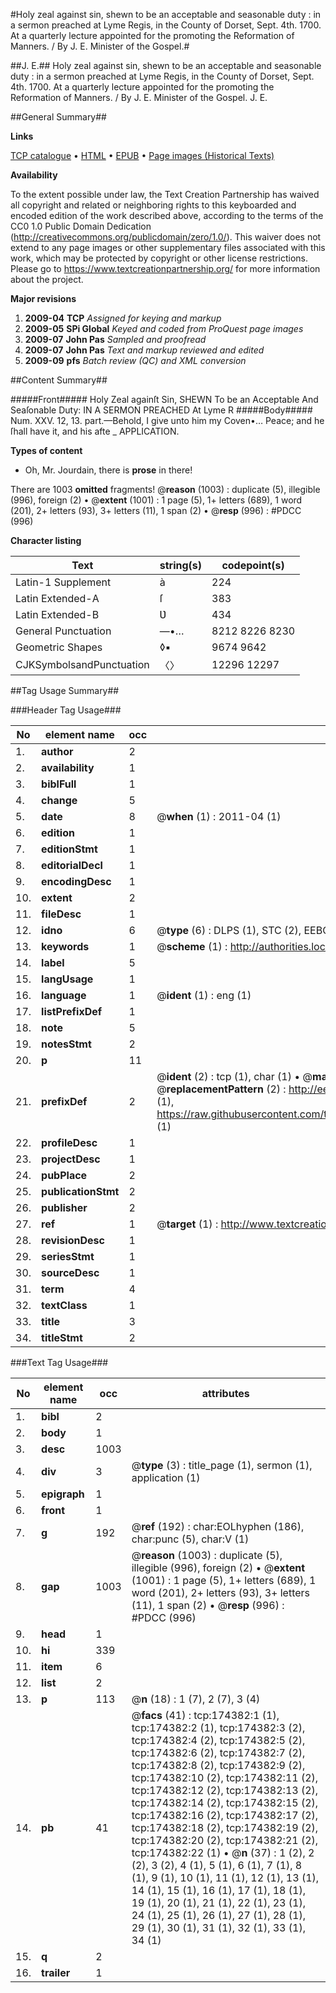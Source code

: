 #Holy zeal against sin, shewn to be an acceptable and seasonable duty : in a sermon preached at Lyme Regis, in the County of Dorset, Sept. 4th. 1700. At a quarterly lecture appointed for the promoting the Reformation of Manners. / By J. E. Minister of the Gospel.#

##J. E.##
Holy zeal against sin, shewn to be an acceptable and seasonable duty : in a sermon preached at Lyme Regis, in the County of Dorset, Sept. 4th. 1700. At a quarterly lecture appointed for the promoting the Reformation of Manners. / By J. E. Minister of the Gospel.
J. E.

##General Summary##

**Links**

[TCP catalogue](http://www.ota.ox.ac.uk/tcp/)  • 
[HTML](http://tei.it.ox.ac.uk/tcp/Texts-HTML/free/B02/B02982.html)  • 
[EPUB](http://tei.it.ox.ac.uk/tcp/Texts-EPUB/free/B02/B02982.epub) • 
[Page images (Historical Texts)](https://historicaltexts.jisc.ac.uk/eebo-47012414e)

**Availability**

To the extent possible under law, the Text Creation Partnership has waived all copyright and related or neighboring rights to this keyboarded and encoded edition of the work described above, according to the terms of the CC0 1.0 Public Domain Dedication (http://creativecommons.org/publicdomain/zero/1.0/). This waiver does not extend to any page images or other supplementary files associated with this work, which may be protected by copyright or other license restrictions. Please go to https://www.textcreationpartnership.org/ for more information about the project.

**Major revisions**

1. __2009-04__ __TCP__ *Assigned for keying and markup*
1. __2009-05__ __SPi Global__ *Keyed and coded from ProQuest page images*
1. __2009-07__ __John Pas__ *Sampled and proofread*
1. __2009-07__ __John Pas__ *Text and markup reviewed and edited*
1. __2009-09__ __pfs__ *Batch review (QC) and XML conversion*

##Content Summary##

#####Front#####
Holy Zeal againſt Sin, SHEWN To be an Acceptable And Seaſonable Duty: IN A SERMON PREACHED At Lyme R
#####Body#####
Num. XXV. 12, 13. part.—Behold, I give unto him my Coven•… Peace; and he ſhall have it, and his afte
    _ APPLICATION.

**Types of content**

  * Oh, Mr. Jourdain, there is **prose** in there!

There are 1003 **omitted** fragments! 
 @__reason__ (1003) : duplicate (5), illegible (996), foreign (2)  •  @__extent__ (1001) : 1 page (5), 1+ letters (689), 1 word (201), 2+ letters (93), 3+ letters (11), 1 span (2)  •  @__resp__ (996) : #PDCC (996)

**Character listing**


|Text|string(s)|codepoint(s)|
|---|---|---|
|Latin-1 Supplement|à|224|
|Latin Extended-A|ſ|383|
|Latin Extended-B|Ʋ|434|
|General Punctuation|—•…|8212 8226 8230|
|Geometric Shapes|◊▪|9674 9642|
|CJKSymbolsandPunctuation|〈〉|12296 12297|

##Tag Usage Summary##

###Header Tag Usage###

|No|element name|occ|attributes|
|---|---|---|---|
|1.|__author__|2||
|2.|__availability__|1||
|3.|__biblFull__|1||
|4.|__change__|5||
|5.|__date__|8| @__when__ (1) : 2011-04 (1)|
|6.|__edition__|1||
|7.|__editionStmt__|1||
|8.|__editorialDecl__|1||
|9.|__encodingDesc__|1||
|10.|__extent__|2||
|11.|__fileDesc__|1||
|12.|__idno__|6| @__type__ (6) : DLPS (1), STC (2), EEBO-CITATION (1), OCLC (1), VID (1)|
|13.|__keywords__|1| @__scheme__ (1) : http://authorities.loc.gov/ (1)|
|14.|__label__|5||
|15.|__langUsage__|1||
|16.|__language__|1| @__ident__ (1) : eng (1)|
|17.|__listPrefixDef__|1||
|18.|__note__|5||
|19.|__notesStmt__|2||
|20.|__p__|11||
|21.|__prefixDef__|2| @__ident__ (2) : tcp (1), char (1)  •  @__matchPattern__ (2) : ([0-9\-]+):([0-9IVX]+) (1), (.+) (1)  •  @__replacementPattern__ (2) : http://eebo.chadwyck.com/downloadtiff?vid=$1&page=$2 (1), https://raw.githubusercontent.com/textcreationpartnership/Texts/master/tcpchars.xml#$1 (1)|
|22.|__profileDesc__|1||
|23.|__projectDesc__|1||
|24.|__pubPlace__|2||
|25.|__publicationStmt__|2||
|26.|__publisher__|2||
|27.|__ref__|1| @__target__ (1) : http://www.textcreationpartnership.org/docs/. (1)|
|28.|__revisionDesc__|1||
|29.|__seriesStmt__|1||
|30.|__sourceDesc__|1||
|31.|__term__|4||
|32.|__textClass__|1||
|33.|__title__|3||
|34.|__titleStmt__|2||


###Text Tag Usage###

|No|element name|occ|attributes|
|---|---|---|---|
|1.|__bibl__|2||
|2.|__body__|1||
|3.|__desc__|1003||
|4.|__div__|3| @__type__ (3) : title_page (1), sermon (1), application (1)|
|5.|__epigraph__|1||
|6.|__front__|1||
|7.|__g__|192| @__ref__ (192) : char:EOLhyphen (186), char:punc (5), char:V (1)|
|8.|__gap__|1003| @__reason__ (1003) : duplicate (5), illegible (996), foreign (2)  •  @__extent__ (1001) : 1 page (5), 1+ letters (689), 1 word (201), 2+ letters (93), 3+ letters (11), 1 span (2)  •  @__resp__ (996) : #PDCC (996)|
|9.|__head__|1||
|10.|__hi__|339||
|11.|__item__|6||
|12.|__list__|2||
|13.|__p__|113| @__n__ (18) : 1 (7), 2 (7), 3 (4)|
|14.|__pb__|41| @__facs__ (41) : tcp:174382:1 (1), tcp:174382:2 (1), tcp:174382:3 (2), tcp:174382:4 (2), tcp:174382:5 (2), tcp:174382:6 (2), tcp:174382:7 (2), tcp:174382:8 (2), tcp:174382:9 (2), tcp:174382:10 (2), tcp:174382:11 (2), tcp:174382:12 (2), tcp:174382:13 (2), tcp:174382:14 (2), tcp:174382:15 (2), tcp:174382:16 (2), tcp:174382:17 (2), tcp:174382:18 (2), tcp:174382:19 (2), tcp:174382:20 (2), tcp:174382:21 (2), tcp:174382:22 (1)  •  @__n__ (37) : 1 (2), 2 (2), 3 (2), 4 (1), 5 (1), 6 (1), 7 (1), 8 (1), 9 (1), 10 (1), 11 (1), 12 (1), 13 (1), 14 (1), 15 (1), 16 (1), 17 (1), 18 (1), 19 (1), 20 (1), 21 (1), 22 (1), 23 (1), 24 (1), 25 (1), 26 (1), 27 (1), 28 (1), 29 (1), 30 (1), 31 (1), 32 (1), 33 (1), 34 (1)|
|15.|__q__|2||
|16.|__trailer__|1||
